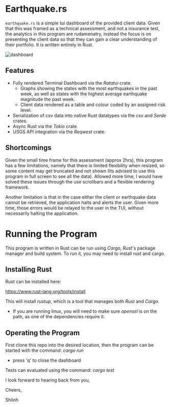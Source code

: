 # Earthquake.rs

`earthquake.rs` is a simple tui dashboard of the provided client data. Given that this was framed as a technical assessment, and not a insurance test, the analytics in this program are rudamenatry, instead the focus is on presenting the client data so that they can gain a clear understanding of their portfolio. It is written entirely in Rust.

![dashboard](https://github.com/user-attachments/assets/609c175b-2f3d-46e2-95d7-a6e7835997ad)

## Features

- Fully rendered Terminal Dashboard via the *Ratatui* crate.
  - Graphs showing the states with the most earthquakes in the past week, as well as states with the highest average earthquake   magnitude the past week.
  - Client data rendered as a table and colour coded by an assigned risk level. 
- Serialization of csv data into native Rust datatypes via the *csv* and *Serde* crates.
- Async Rust via the *Tokio* crate.
- USGS API integration via the *Reqwest* crate.

## Shortcomings

Given the small time frame for this assessment (approx 2hrs), this program has a few limitations, namely that there is limited flexibility when resized, so some content may get truncated and not shown (Its advised to use this program in full screen to see all the data). Allowed more time, I would have solved these issues through the use scrollbars and a flexible rendering framework.

Another limitation is that in the case either the client or earthquake data cannot be retrieved, the application halts and alerts the user. Given more time, those errors would be relayed to the user in the TUI, without necessarily halting the application. 

# Running the Program

This program is written in Rust can be run using *Cargo*, Rust's package manager and build system. To run it, you may need to install rust and cargo.

## Installing Rust

Rust can be installed here:

https://www.rust-lang.org/tools/install

This will install *rustup*, which is a tool that manages both *Rust* and *Cargo*.
- If you are running linux, you will need to make sure *openssl* is on the path, as one of the dependencies require it.

## Operating the Program

First clone this repo into the desired location, then the program can be started with the command: *cargo run*
- press 'q' to close the dashboard

Tests can evaluated using the command: *cargo test*

I look forward to hearing back from you,

Cheers,

Shiloh
